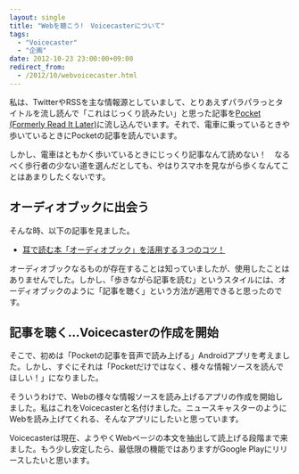 ```yaml
---
layout: single
title: "Webを聴こう!　Voicecasterについて"
tags:
  - "Voicecaster"
  - "企画"
date: 2012-10-23 23:00:00+09:00
redirect_from:
  - /2012/10/webvoicecaster.html
---
```


私は、TwitterやRSSを主な情報源としていまして、とりあえずパラパラっとタイトルを流し読んで「これはじっくり読みたい」と思った記事を[Pocket (Formerly Read It Later)](http://getpocket.com/)に流し込んでいます。それで、電車に乗っているときや歩いているときにPocketの記事を読んでいます。

しかし、電車はともかく歩いているときにじっくり記事なんて読めない！　なるべく歩行者の少ない道を選んだとしても、やはりスマホを見ながら歩くなんてことはあまりしたくないです。

## オーディオブックに出会う

そんな時、以下の記事を見ました。

* [耳で読む本「オーディオブック」を活用する３つのコツ！](http://jmatsuzaki.com/archives/6493)

オーディオブックなるものが存在することは知っていましたが、使用したことはありませんでした。しかし、「歩きながら記事を読む」というスタイルには、オーディオブックのように「記事を聴く」という方法が適用できると思ったのです。

## 記事を聴く…Voicecasterの作成を開始

そこで、初めは「Pocketの記事を音声で読み上げる」Androidアプリを考えました。しかし、すぐにそれは「Pocketだけではなく、様々な情報ソースを読んでほしい！」になりました。

そういうわけで、Webの様々な情報ソースを読み上げるアプリの作成を開始しました。私はこれをVoicecasterと名付けました。ニュースキャスターのようにWebを読み上げてくれる、そんなアプリにしたいと思っています。

Voicecasterは現在、ようやくWebページの本文を抽出して読上げる段階まで来ました。もう少し安定したら、最低限の機能ではありますがGoogle Playにリリースしたいと思います。
